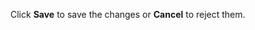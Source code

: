 <!-- markdownlint-disable-file MD041 -->
Click **Save** to save the changes or **Cancel** to reject them.
